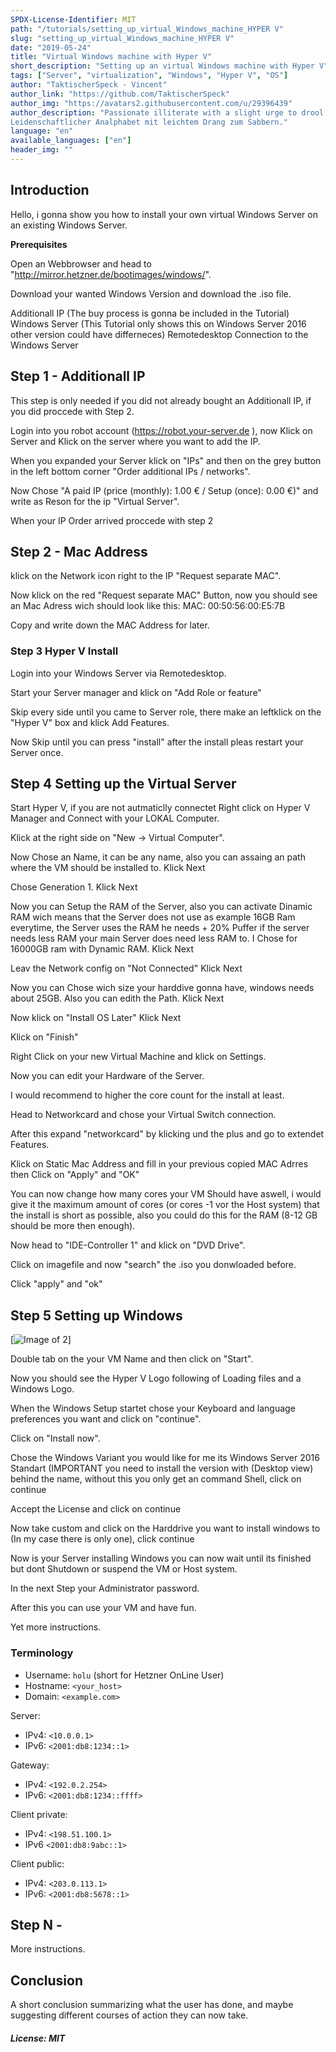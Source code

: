 ```yaml
---
SPDX-License-Identifier: MIT
path: "/tutorials/setting_up_virtual_Windows_machine_HYPER V"
slug: "setting_up_virtual_Windows_machine_HYPER V"
date: "2019-05-24"
title: "Virtual Windows machine with Hyper V"
short_description: "Setting up an virtual Windows machine with Hyper V"
tags: ["Server", "virtualization", "Windows", "Hyper V", "OS"]
author: "TaktischerSpeck - Vincent"
author_link: "https://github.com/TaktischerSpeck"
author_img: "https://avatars2.githubusercontent.com/u/29396439"
author_description: "Passionate illiterate with a slight urge to drool.
Leidenschaftlicher Analphabet mit leichtem Drang zum Sabbern."
language: "en"
available_languages: ["en"]
header_img: ""
---
```


<!-- This where the actual tutorial begins. You don't need to write out the title again, having it in the frontmatter above is enough. -->

## Introduction

Hello, i gonna show you how to install your own virtual Windows Server on an existing Windows Server.

**Prerequisites**

Open an Webbrowser and head to "http://mirror.hetzner.de/bootimages/windows/".

Download your wanted Windows Version and download the .iso file.

Additionall IP (The buy process is gonna be included in the Tutorial)
Windows Server (This Tutorial only shows this on Windows Server 2016 other version could have differneces)
Remotedesktop Connection to the Windows Server

## Step 1 - Additionall IP

This step is only needed if you did not already bought an Additionall IP, if you did proccede with Step 2.

Login into you robot account (https://robot.your-server.de ), now Klick on Server and Klick on the server where you want to add the IP.

When you expanded your Server klick on "IPs" and then on the grey button in the left bottom corner "Order additional IPs / networks".

Now Chose "A paid IP (price (monthly): 1.00 € / Setup (once): 0.00 €)" and write as Reson for the ip "Virtual Server".

When your IP Order arrived proccede with step 2 

## Step 2 - Mac Address

klick on the Network icon right to the IP "Request separate MAC".

Now klick on the red "Request separate MAC" Button, now you should see an Mac Adress wich should look like this: MAC: 00:50:56:00:E5:7B

Copy and write down the MAC Address for later.

### Step 3 Hyper V Install

Login into your Windows Server via Remotedesktop.

Start your Server manager and klick on "Add Role or feature"

Skip every side until you came to Server role, there make an leftklick on the "Hyper V" box and klick Add Features.

Now Skip until you can press "install" after the install pleas restart your Server once.

## Step 4 Setting up the Virtual Server

Start Hyper V, if you are not autmaticlly connectet Right click on Hyper V Manager and Connect with your LOKAL Computer.

Klick at the right side on "New -> Virtual Computer".

Now Chose an Name, it can be any name, also you can assaing an path where the VM should be installed to.
Klick Next

Chose Generation 1.
Klick Next

Now you can Setup the RAM of the Server, also you can activate Dinamic RAM wich means that the Server does not use as example 16GB Ram everytime, the Server uses the RAM he needs + 20% Puffer if the server needs less RAM your main Server does need less RAM to.
I Chose for 16000GB ram with Dynamic RAM.
Klick Next

Leav the Network config on "Not Connected"
Klick Next

Now you can Chose wich size your harddive gonna have, windows needs about 25GB.
Also you can edith the Path.
Klick Next

Now klick on "Install OS Later"
Klick Next

Klick on "Finish"

Right Click on your new Virtual Machine and klick on Settings.

Now you can edit your Hardware of the Server.

I would recommend to higher the core count for the install at least.

Head to Networkcard and chose your Virtual Switch connection.

After this expand "networkcard" by klicking und the plus and go to extendet Features.

Klick on Static Mac Address and fill in your previous copied MAC Adrres then Click on "Apply" and "OK"

You can now change how many cores your VM Should have aswell, i would give it the maximum amount of cores (or cores -1 vor the Host system) that the install is short as possible, also you could do this for the RAM (8-12 GB should be more then enough).

Now head to "IDE-Controller 1" and klick on "DVD Drive".

Click on imagefile and now "search" the .iso you donwloaded before.

Click "apply" and "ok"

## Step 5 Setting up Windows

[![Image of 2](https://thelastgamer.de/2.PNG)]

Double tab on the your VM Name and then click on "Start".

Now you should see the Hyper V Logo following of Loading files and a Windows Logo.

When the Windows Setup startet chose your Keyboard and language preferences you want and click on "continue".

Click on "Install now".

Chose the Windows Variant you would like for me its Windows Server 2016 Standart (IMPORTANT you need to install the version with (Desktop view) behind the name, without this you only get an command Shell, click on continue

Accept the License and click on continue

Now take custom and click on the Harddrive you want to install windows to (In my case there is only one), click continue

Now is your Server installing Windows you can now wait until its finished but dont Shutdown or suspend the VM or Host system.

In the next Step your Administrator password.

After this you can use your VM and have fun.



Yet more instructions.

### Terminology
* Username: `holu` (short for Hetzner OnLine User)
* Hostname: `<your_host>`
* Domain: `<example.com>`

Server:
* IPv4: `<10.0.0.1>`
* IPv6: `<2001:db8:1234::1>`

Gateway:
* IPv4: `<192.0.2.254>`
* IPv6: `<2001:db8:1234::ffff>`

Client private:
* IPv4: `<198.51.100.1>`
* IPv6 `<2001:db8:9abc::1>`

Client public:
* IPv4: `<203.0.113.1>`
* IPv6: `<2001:db8:5678::1>`

## Step N - <summary of step>

More instructions.

## Conclusion

A short conclusion summarizing what the user has done, and maybe suggesting different courses of action they can now take.

##### License: MIT

<!---

Contributors's Certificate of Origin

By making a contribution to this project, I certify that:

(a) The contribution was created in whole or in part by me and I have
    the right to submit it under the license indicated in the file; or

(b) The contribution is based upon previous work that, to the best of my
    knowledge, is covered under an appropriate license and I have the
    right under that license to submit that work with modifications,
    whether created in whole or in part by me, under the same license
    (unless I am permitted to submit under a different license), as
    indicated in the file; or

(c) The contribution was provided directly to me by some other person
    who certified (a), (b) or (c) and I have not modified it.

(d) I understand and agree that this project and the contribution are
    public and that a record of the contribution (including all personal
    information I submit with it, including my sign-off) is maintained
    indefinitely and may be redistributed consistent with this project
    or the license(s) involved.

Signed-off-by: [submitter's name and email address here]

-->
